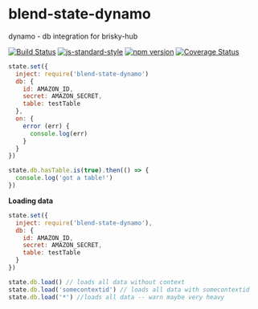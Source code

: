 # blend-state-dynamo
dynamo - db integration for brisky-hub

[![Build Status](https://travis-ci.org/vigour-io/boilerplate-module.svg?branch=master)](https://travis-ci.org/vigour-io/blend-state-dynamo)
[![js-standard-style](https://img.shields.io/badge/code%20style-standard-brightgreen.svg)](http://standardjs.com/)
[![npm version](https://badge.fury.io/js/blend-state-dynamo.svg)](https://badge.fury.io/js/vigour-base)
[![Coverage Status](https://coveralls.io/repos/github/vigour-io/blend-state-dynamo/badge.svg?branch=master)](https://coveralls.io/github/vigour-io/blend-state-dynamo?branch=master)

```javascript
state.set({
  inject: require('blend-state-dynamo')
  db: {
    id: AMAZON_ID,
    secret: AMAZON_SECRET,
    table: testTable
  },
  on: {
    error (err) {
      console.log(err)
    }
  }
})

state.db.hasTable.is(true).then(() => {
  console.log('got a table!')
})
```

**Loading data**
```javascript
state.set({
  inject: require('blend-state-dynamo'),
  db: {
    id: AMAZON_ID,
    secret: AMAZON_SECRET,
    table: testTable
  }
})

state.db.load() // loads all data without context
state.db.load('somecontextid') // loads all data with somecontextid
state.db.load('*') //loads all data -- warn maybe very heavy
```
